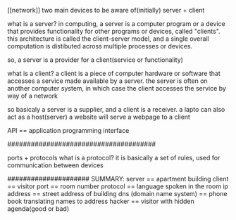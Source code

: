 
[[network]]
two main devices to be aware of(initially)
server + client

what is a server?
in computing, a server is a computer program or a device that provides functionality for 
other programs or devices, called "clients".
this architecture is called the client-server model, and a single overall computation is 
distibuted across multiple processes or devices.

so, a server is a provider for a client(service or functionality)

what is a client?
a client is a piece of computer hardware or software that accesses a service made available by a server.
the server is often on another computer system, in which case the client accesses the service by way of 
a network

so basicaly a server is a supplier, and a client is a receiver.
a lapto can also act as a host(server)
a website will serve a webpage to a client

API == application programming interface

######################################

ports + protocols
what is a protocol?
it is basically a set of rules, used for communication between devices

#####################
SUMMARY:
server == apartment building
client == visitor
port == room number
protocol == language spoken in the room
ip address == street address of building
dns (domain name system) == phone book translating names to address
hacker == visitor with hidden agenda(good or bad)

